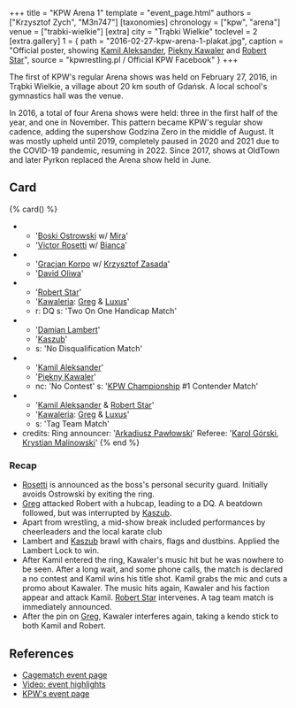+++
title = "KPW Arena 1"
template = "event_page.html"
authors = ["Krzysztof Zych", "M3n747"]
[taxonomies]
chronology = ["kpw", "arena"]
venue = ["trabki-wielkie"]
[extra]
city = "Trąbki Wielkie"
toclevel = 2
[extra.gallery]
1 = { path = "2016-02-27-kpw-arena-1-plakat.jpg", caption = "Official poster, showing [Kamil Aleksander](@/w/kamil-aleksander.md), [Piękny Kawaler](@/w/piekny-kawaler.md) and [Robert Star](@/w/robert-star.md)", source = "kpwrestling.pl / Official KPW Facebook" }
+++

The first of KPW's regular Arena shows was held on February 27, 2016, in Trąbki Wielkie, a village about 20&nbsp;km south of Gdańsk. A local school's gymnastics hall was the venue.

In 2016, a total of four Arena shows were held: three in the first half of the year, and one in November. This pattern became KPW's regular show cadence, adding the supershow Godzina Zero in the middle of August. It was mostly upheld until 2019, completely paused in 2020 and 2021 due to the COVID-19 pandemic, resuming in 2022. Since 2017, shows at OldTown and later Pyrkon replaced the Arena show held in June.

## Card

{% card() %}
- - '[Boski Ostrowski](@/w/ostrowski.md) w/ [Mira](@/w/mira.md)'
  - '[Victor Rosetti](@/w/rosetti.md) w/ [Bianca](@/w/bianca.md)'
- - '[Gracjan Korpo](@/w/gracjan-korpo.md) w/ [Krzysztof Zasada](@/w/krzysztof-zasada.md)'
  - '[David Oliwa](@/w/david-oliwa.md)'
- - '[Robert Star](@/w/robert-star.md)'
  - '[Kawaleria](@/tt/kawaleria.md): [Greg](@/w/greg.md) & [Luxus](@/w/luxus.md)'
  - r: DQ
    s: 'Two On One Handicap Match'
- - '[Damian Lambert](@/w/damien-rothschild.md)'
  - '[Kaszub](@/w/kaszub.md)'
  - s: 'No Disqualification Match'
- - '[Kamil Aleksander](@/w/kamil-aleksander.md)'
  - '[Piękny Kawaler](@/w/piekny-kawaler.md)'
  - nc: 'No Contest'
    s: '[KPW Championship](@/c/kpw-championship.md) #1 Contender Match'
- - '[Kamil Aleksander](@/w/kamil-aleksander.md) & [Robert Star](@/w/robert-star.md)'
  - '[Kawaleria](@/tt/kawaleria.md): [Greg](@/w/greg.md) & [Luxus](@/w/luxus.md)'
  - s: 'Tag Team Match'
- credits:
    Ring announcer: '[Arkadiusz Pawłowski](@/w/pan-pawlowski.md)'
    Referee: '[Karol Górski](@/w/iskra.md), [Krystian Malinowski](@/w/krystian-malinowski.md)'
{% end %}

### Recap

* [Rosetti](@/w/rosetti.md) is announced as the boss's personal security guard. Initially avoids Ostrowski by exiting the ring.
* [Greg](@/w/greg.md) attacked Robert with a hubcap, leading to a DQ. A beatdown followed, but was interrupted by [Kaszub](@/w/kaszub.md).
* Apart from wrestling, a mid-show break included performances by cheerleaders and the local karate club
* Lambert and [Kaszub](@/w/kaszub.md) brawl with chairs, flags and dustbins. Applied the Lambert Lock to win.
* After Kamil entered the ring, Kawaler's music hit but he was nowhere to be seen. After a long wait, and some phone calls,
  the match is declared a no contest and Kamil wins his title shot. Kamil grabs the mic and cuts a promo about Kawaler.
  The music hits again, Kawaler and his faction appear and attack Kamil. [Robert Star](@/w/robert-star.md) intervenes. A tag team match is
  immediately announced.
* After the pin on [Greg](@/w/greg.md), Kawaler interferes again, taking a kendo stick to both Kamil and Robert.

## References

* [Cagematch event page](https://www.cagematch.net/?id=1&nr=153084)
* [Video: event highlights](https://www.youtube.com/watch?v=OiBXZ27-mC8)
* [KPW's event page](https://kpwrestling.pl/events/kpw-arena-1/)
